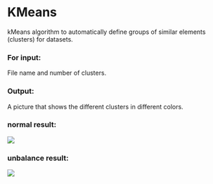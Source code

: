 # KMeans
kMeans algorithm to automatically define groups of similar elements (clusters) for datasets.

### For input:
File name and number of clusters.

### Output:
A picture that shows the different clusters in different colors. <br>
### normal result:
![](results/normalResult.bmp)
### unbalance result:
![](results/unbalanceResult.bmp)
